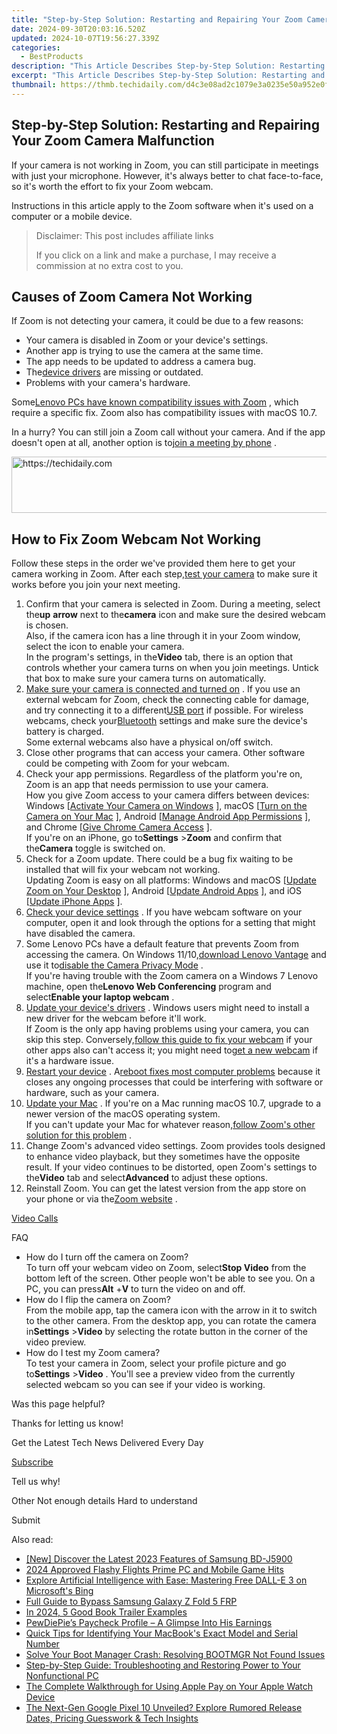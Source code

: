 ```yaml
---
title: "Step-by-Step Solution: Restarting and Repairing Your Zoom Camera Malfunction"
date: 2024-09-30T20:03:16.520Z
updated: 2024-10-07T19:56:27.339Z
categories:
  - BestProducts
description: "This Article Describes Step-by-Step Solution: Restarting and Repairing Your Zoom Camera Malfunction"
excerpt: "This Article Describes Step-by-Step Solution: Restarting and Repairing Your Zoom Camera Malfunction"
thumbnail: https://thmb.techidaily.com/d4c3e08ad2c1079e3a0235e50a952e0f146bf5d509f0e55aec7c676f5432bbf8.jpg
---
```


## Step-by-Step Solution: Restarting and Repairing Your Zoom Camera Malfunction
 If your camera is not working in Zoom, you can still participate in meetings with just your microphone. However, it's always better to chat face-to-face, so it's worth the effort to fix your Zoom webcam.

 Instructions in this article apply to the Zoom software when it's used on a computer or a mobile device.

>  Disclaimer: This post includes affiliate links
>
>  If you click on a link and make a purchase, I may receive a commission at no extra cost to you.
>

## Causes of Zoom Camera Not Working

 If Zoom is not detecting your camera, it could be due to a few reasons:

* Your camera is disabled in Zoom or your device's settings.
* Another app is trying to use the camera at the same time.
* The app needs to be updated to address a camera bug.
* The[device drivers](https://www.lifewire.com/what-is-a-device-driver-2625796) are missing or outdated.
* Problems with your camera's hardware.

 Some[Lenovo PCs have known compatibility issues with Zoom](https://support.zoom.com/hc/en/article?id=zm%5Fkb&sysparm%5Farticle=KB0064277) , which require a specific fix. Zoom also has compatibility issues with macOS 10.7.

 In a hurry? You can still join a Zoom call without your camera. And if the app doesn't open at all, another option is to[join a meeting by phone](https://support.zoom.com/hc/en/article?id=zm%5Fkb&sysparm%5Farticle=KB0060564) .

<!-- affiliate ads begin -->
<a href="https://appsumo.8odi.net/c/5597632/2075475/7443" target="_top" id="2075475">
  <img src="//a.impactradius-go.com/display-ad/7443-2075475" border="0" alt="https://techidaily.com" width="728" height="90"/>
</a>
<img height="0" width="0" src="https://appsumo.8odi.net/i/5597632/2075475/7443" style="position:absolute;visibility:hidden;" border="0" />
<!-- affiliate ads end -->

## How to Fix Zoom Webcam Not Working

 Follow these steps in the order we've provided them here to get your camera working in Zoom. After each step,[test your camera](https://support.zoom.com/hc/en/article?id=zm%5Fkb&sysparm%5Farticle=KB0061836) to make sure it works before you join your next meeting.

1. Confirm that your camera is selected in Zoom. During a meeting, select the**up** **arrow** next to the**camera** icon and make sure the desired webcam is chosen.  
 Also, if the camera icon has a line through it in your Zoom window, select the icon to enable your camera.  
 In the program's settings, in the**Video** tab, there is an option that controls whether your camera turns on when you join meetings. Untick that box to make sure your camera turns on automatically.
2. [Make sure your camera is connected and turned on](https://www.lifewire.com/connect-a-camera-to-a-computer-493809) . If you use an external webcam for Zoom, check the connecting cable for damage, and try connecting it to a different[USB port](https://www.lifewire.com/what-is-a-usb-port-818166) if possible. For wireless webcams, check your[Bluetooth](https://www.lifewire.com/what-is-bluetooth-2377412) settings and make sure the device's battery is charged.  
Some external webcams also have a physical on/off switch.
3. Close other programs that can access your camera. Other software could be competing with Zoom for your webcam.
4. Check your app permissions. Regardless of the platform you're on, Zoom is an app that needs permission to use your camera.  
 How you give Zoom access to your camera differs between devices: Windows \[[Activate Your Camera on Windows](https://www.lifewire.com/activate-webcam-5185212) \], macOS \[[Turn on the Camera on Your Mac](https://www.lifewire.com/how-to-turn-on-camera-on-mac-4175436) \], Android \[[Manage Android App Permissions](https://www.lifewire.com/how-to-manage-android-app-permissions-4797758) \], and Chrome \[[Give Chrome Camera Access](https://www.lifewire.com/configure-camera-microphone-setting-in-google-chrome-4103623) \].  
 If you're on an iPhone, go to**Settings** \>**Zoom** and confirm that the**Camera** toggle is switched on.
5. Check for a Zoom update. There could be a bug fix waiting to be installed that will fix your webcam not working.  
 Updating Zoom is easy on all platforms: Windows and macOS \[[Update Zoom on Your Desktop](https://www.lifewire.com/update-zoom-on-desktop-computer-5213607) \], Android \[[Update Android Apps](https://www.lifewire.com/update-apps-on-android-7106106) \], and iOS \[[Update iPhone Apps](https://www.lifewire.com/ways-to-keep-iphone-apps-to-date-2000645) \].
6. [Check your device settings](https://www.lifewire.com/understanding-device-settings-4138532) . If you have webcam software on your computer, open it and look through the options for a setting that might have disabled the camera.
7. Some Lenovo PCs have a default feature that prevents Zoom from accessing the camera. On Windows 11/10,[download Lenovo Vantage](https://shop-links.co/link/?exclusive=1&publisher_slug=itechdaily19598&url=https%3A%2F%2Fsupport.lenovo.com%2Fsolutions%2Fht505081) and use it to[disable the Camera Privacy Mode](https://shop-links.co/link/?exclusive=1&publisher_slug=itechdaily19598&url=https%3A%2F%2Fsupport.lenovo.com%2Fsolutions%2Fht500417) .  
 If you're having trouble with the Zoom camera on a Windows 7 Lenovo machine, open the**Lenovo Web Conferencing** program and select**Enable your laptop webcam** .
8. [Update your device's drivers](https://www.lifewire.com/how-to-update-drivers-in-windows-2619214) . Windows users might need to install a new driver for the webcam before it'll work.  
 If Zoom is the only app having problems using your camera, you can skip this step. Conversely,[follow this guide to fix your webcam](https://www.lifewire.com/fix-it-when-webcam-is-not-working-4588517) if your other apps also can't access it; you might need to[get a new webcam](https://www.lifewire.com/before-you-buy-a-webcam-2640480) if it's a hardware issue.
9. [Restart your device](https://www.lifewire.com/how-to-reboot-a-computer-2624568) . A[reboot fixes most computer problems](https://www.lifewire.com/why-does-restarting-seem-to-fix-most-computer-problems-2624569) because it closes any ongoing processes that could be interfering with software or hardware, such as your camera.
10. [Update your Mac](https://www.lifewire.com/update-macos-macbook-pro-4178508) . If you're on a Mac running macOS 10.7, upgrade to a newer version of the macOS operating system.  
 If you can't update your Mac for whatever reason,[follow Zoom's other solution for this problem](https://support.zoom.com/hc/en/article?id=zm%5Fkb&sysparm%5Farticle=KB0064336) .
11. Change Zoom's advanced video settings. Zoom provides tools designed to enhance video playback, but they sometimes have the opposite result. If your video continues to be distorted, open Zoom's settings to the**Video** tab and select**Advanced** to adjust these options.
12. Reinstall Zoom. You can get the latest version from the app store on your phone or via the[Zoom website](https://zoom.com/) .

[Video Calls](https://www.lifewire.com/best-tips-for-how-to-use-zoom-4801263)

 FAQ

* How do I turn off the camera on Zoom?  
 To turn off your webcam video on Zoom, select**Stop Video** from the bottom left of the screen. Other people won't be able to see you. On a PC, you can press**Alt** +**V** to turn the video on and off.
* How do I flip the camera on Zoom?  
 From the mobile app, tap the camera icon with the arrow in it to switch to the other camera. From the desktop app, you can rotate the camera in**Settings** \>**Video** by selecting the rotate button in the corner of the video preview.
* How do I test my Zoom camera?  
 To test your camera in Zoom, select your profile picture and go to**Settings** \>**Video** . You'll see a preview video from the currently selected webcam so you can see if your video is working.

Was this page helpful?

Thanks for letting us know!

 Get the Latest Tech News Delivered Every Day

[Subscribe](https://www.lifewire.com/#)

Tell us why!

 Other  Not enough details  Hard to understand

 Submit

<ins class="adsbygoogle"
     style="display:block"
     data-ad-format="autorelaxed"
     data-ad-client="ca-pub-7571918770474297"
     data-ad-slot="1223367746"></ins>

<ins class="adsbygoogle"
     style="display:block"
     data-ad-client="ca-pub-7571918770474297"
     data-ad-slot="8358498916"
     data-ad-format="auto"
     data-full-width-responsive="true"></ins>

<span class="atpl-alsoreadstyle">Also read:</span>
<div><ul>
<li><a href="https://fox-boxes.techidaily.com/new-discover-the-latest-2023-features-of-samsung-bd-j5900/"><u>[New] Discover the Latest 2023 Features of Samsung BD-J5900</u></a></li>
<li><a href="https://article-files.techidaily.com/2024-approved-flashy-flights-prime-pc-and-mobile-game-hits/"><u>2024 Approved Flashy Flights Prime PC and Mobile Game Hits</u></a></li>
<li><a href="https://tech-haven.techidaily.com/explore-artificial-intelligence-with-ease-mastering-free-dall-e-3-on-microsofts-bing/"><u>Explore Artificial Intelligence with Ease: Mastering Free DALL-E 3 on Microsoft's Bing</u></a></li>
<li><a href="https://android-frp.techidaily.com/full-guide-to-bypass-samsung-galaxy-z-fold-5-frp-by-drfone-android/"><u>Full Guide to Bypass Samsung Galaxy Z Fold 5 FRP</u></a></li>
<li><a href="https://extra-hints.techidaily.com/in-2024-5-good-book-trailer-examples/"><u>In 2024, 5 Good Book Trailer Examples</u></a></li>
<li><a href="https://extra-hints.techidaily.com/pewdiepies-paycheck-profile-a-glimpse-into-his-earnings/"><u>PewDiePie’s Paycheck Profile – A Glimpse Into His Earnings</u></a></li>
<li><a href="https://techno-recovery.techidaily.com/quick-tips-for-identifying-your-macbooks-exact-model-and-serial-number/"><u>Quick Tips for Identifying Your MacBook's Exact Model and Serial Number</u></a></li>
<li><a href="https://techno-recovery.techidaily.com/solve-your-boot-manager-crash-resolving-bootmgr-not-found-issues/"><u>Solve Your Boot Manager Crash: Resolving BOOTMGR Not Found Issues</u></a></li>
<li><a href="https://techno-recovery.techidaily.com/step-by-step-guide-troubleshooting-and-restoring-power-to-your-nonfunctional-pc/"><u>Step-by-Step Guide: Troubleshooting and Restoring Power to Your Nonfunctional PC</u></a></li>
<li><a href="https://techno-recovery.techidaily.com/the-complete-walkthrough-for-using-apple-pay-on-your-apple-watch-device/"><u>The Complete Walkthrough for Using Apple Pay on Your Apple Watch Device</u></a></li>
<li><a href="https://techno-recovery.techidaily.com/the-next-gen-google-pixel-10-unveiled-explore-rumored-release-dates-pricing-guesswork-and-tech-insights/"><u>The Next-Gen Google Pixel 10 Unveiled? Explore Rumored Release Dates, Pricing Guesswork & Tech Insights</u></a></li>
</ul></div>

